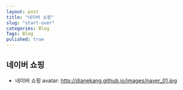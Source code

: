 ```yaml
---
layout: post
title: "네이버 쇼핑"
slug: "start-over"
categories: Blog
Tags: Blog
pulished: true
---
```



## 네이버 쇼핑

* 네이버 쇼핑
avatar: http://dianekang.github.io/images/naver_01.jpg



